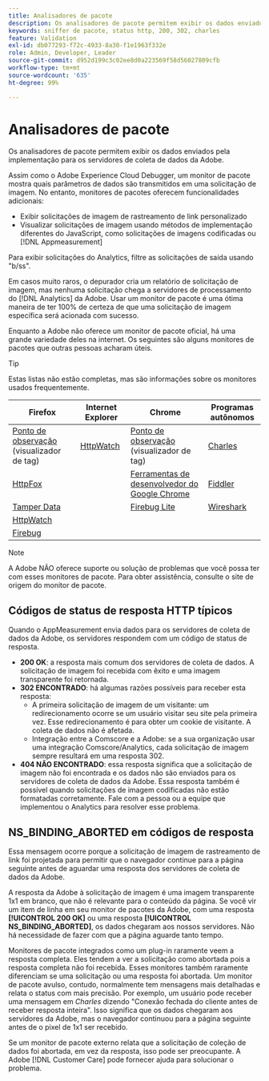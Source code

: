 ```yaml
---
title: Analisadores de pacote
description: Os analisadores de pacote permitem exibir os dados enviados pela implementação para os servidores de coleta de dados da Adobe.
keywords: sniffer de pacote, status http, 200, 302, charles
feature: Validation
exl-id: db077293-f72c-4933-8a30-f1e1963f332e
role: Admin, Developer, Leader
source-git-commit: d952d199c3c02ee8d0a223569f58d56027809cfb
workflow-type: tm+mt
source-wordcount: '635'
ht-degree: 99%

---
```


# Analisadores de pacote

Os analisadores de pacote permitem exibir os dados enviados pela implementação para os servidores de coleta de dados da Adobe.

Assim como o Adobe Experience Cloud Debugger, um monitor de pacote mostra quais parâmetros de dados são transmitidos em uma solicitação de imagem. No entanto, monitores de pacotes oferecem funcionalidades adicionais:

* Exibir solicitações de imagem de rastreamento de link personalizado
* Visualizar solicitações de imagem usando métodos de implementação diferentes do JavaScript, como solicitações de imagens codificadas ou [!DNL Appmeasurement]

Para exibir solicitações do Analytics, filtre as solicitações de saída usando &quot;b/ss&quot;.

Em casos muito raros, o depurador cria um relatório de solicitação de imagem, mas nenhuma solicitação chega a servidores de processamento do [!DNL Analytics] da Adobe. Usar um monitor de pacote é uma ótima maneira de ter 100% de certeza de que uma solicitação de imagem específica será acionada com sucesso.

Enquanto a Adobe não oferece um monitor de pacote oficial, há uma grande variedade deles na internet. Os seguintes são alguns monitores de pacotes que outras pessoas acharam úteis.

>[!TIP]
>
>Estas listas não estão completas, mas são informações sobre os monitores usados frequentemente.

| Firefox | Internet Explorer | Chrome | Programas autônomos |
|---|---|---|---|
| [Ponto de observação](https://www.observepoint.com/product#plugin) (visualizador de tag) | [HttpWatch](https://www.httpwatch.com/) | [Ponto de observação](https://www.observepoint.com/product#plugin) (visualizador de tag) | [Charles](https://www.charlesproxy.com/) |
| [HttpFox](https://addons.thunderbird.net/en-us/firefox/addon/httpfox/) |  | [Ferramentas de desenvolvedor do Google Chrome](https://code.google.com/chrome/devtools/docs/overview.html) | [Fiddler](https://www.telerik.com/fiddler) |
| [Tamper Data](https://addons.mozilla.org/pt-BR/firefox/addon/tamper-data-for-ff-quantum/) |  | [Firebug Lite](https://chromewebstore.google.com/detail/firebug-lite-for-google-c/ehemiojjcpldeipjhjkepfdaohajpbdo) | [Wireshark](https://www.wireshark.org/) |
| [HttpWatch](https://www.httpwatch.com/) |  |  |  |
| [Firebug](https://getfirebug.com/) |  |  |  |

>[!NOTE]
>
>A Adobe NÃO oferece suporte ou solução de problemas que você possa ter com esses monitores de pacote. Para obter assistência, consulte o site de origem do monitor de pacote.

## Códigos de status de resposta HTTP típicos

Quando o AppMeasurement envia dados para os servidores de coleta de dados da Adobe, os servidores respondem com um código de status de resposta.

* **200 OK**: a resposta mais comum dos servidores de coleta de dados. A solicitação de imagem foi recebida com êxito e uma imagem transparente foi retornada.
* **302 ENCONTRADO**: há algumas razões possíveis para receber esta resposta:
   * A primeira solicitação de imagem de um visitante: um redirecionamento ocorre se um usuário visitar seu site pela primeira vez. Esse redirecionamento é para obter um cookie de visitante. A coleta de dados não é afetada.
   * Integração entre a Comscore e a Adobe: se a sua organização usar uma integração Comscore/Analytics, cada solicitação de imagem sempre resultará em uma resposta 302.
* **404 NÃO ENCONTRADO**: essa resposta significa que a solicitação de imagem não foi encontrada e os dados não são enviados para os servidores de coleta de dados da Adobe. Essa resposta também é possível quando solicitações de imagem codificadas não estão formatadas corretamente. Fale com a pessoa ou a equipe que implementou o Analytics para resolver esse problema.

## NS_BINDING_ABORTED em códigos de resposta

Essa mensagem ocorre porque a solicitação de imagem de rastreamento de link foi projetada para permitir que o navegador continue para a página seguinte antes de aguardar uma resposta dos servidores de coleta de dados da Adobe.

A resposta da Adobe à solicitação de imagem é uma imagem transparente 1x1 em branco, que não é relevante para o conteúdo da página. Se você vir um item de linha em seu monitor de pacotes da Adobe, com uma resposta **[!UICONTROL 200 OK]** ou uma resposta **[!UICONTROL NS_BINDING_ABORTED]**, os dados chegaram aos nossos servidores. Não há necessidade de fazer com que a página aguarde tanto tempo.

Monitores de pacote integrados como um plug-in raramente veem a resposta completa. Eles tendem a ver a solicitação como abortada pois a resposta completa não foi recebida. Esses monitores também raramente diferenciam se uma solicitação ou uma resposta foi abortada. Um monitor de pacote avulso, contudo, normalmente tem mensagens mais detalhadas e relata o status com mais precisão. Por exemplo, um usuário pode receber uma mensagem em *Charles* dizendo &quot;Conexão fechada do cliente antes de receber resposta inteira&quot;. Isso significa que os dados chegaram aos servidores da Adobe, mas o navegador continuou para a página seguinte antes de o pixel de 1x1 ser recebido.

Se um monitor de pacote externo relata que a solicitação de coleção de dados foi abortada, em vez da resposta, isso pode ser preocupante. A Adobe [!DNL Customer Care] pode fornecer ajuda para solucionar o problema.
